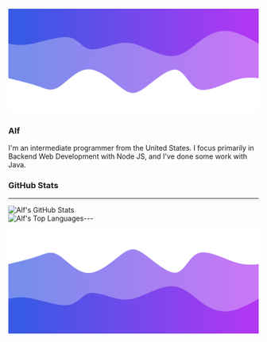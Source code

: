![Header](./header.png)

### Alf
 I'm an intermediate programmer from the United States. I focus primarily in Backend Web Development with Node JS, and I've done some work with Java.

### GitHub Stats

---
<img align="left" alt="Alf's GitHub Stats" src="https://github-readme-stats.vercel.app/api?username=Alfredo-Developer&show_icons=true&theme=react&bg_color=DEG,00589B,0692E2&hide_border=true&title_color=0D1117&icon_color=0D1117" />
<br>
<img align="left" alt="Alf's Top Languages" src="https://github-readme-stats.vercel.app/api/top-langs/?username=Alfredo-Developer&show_icons=true&theme=react&bg_color=DEG,00589B,0692E2&hide_border=true&title_color=0D1117&icon_color=0D1117" />
---

![Footer](./footer.png)

